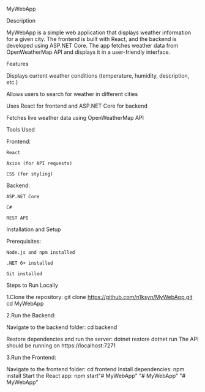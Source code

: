 MyWebApp

Description

MyWebApp is a simple web application that displays weather information for a given city. The frontend is built with React, and the backend is developed using ASP.NET Core. The app fetches weather data from OpenWeatherMap API and displays it in a user-friendly interface.

Features

Displays current weather conditions (temperature, humidity, description, etc.)

Allows users to search for weather in different cities

Uses React for frontend and ASP.NET Core for backend

Fetches live weather data using OpenWeatherMap API

Tools Used

Frontend:

    React

    Axios (for API requests)

    CSS (for styling)

Backend:

    ASP.NET Core

    C#

    REST API

Installation and Setup

Prerequisites:

    Node.js and npm installed

    .NET 6+ installed

    Git installed

Steps to Run Locally

1.Clone the repository: git clone https://github.com/n1ksyn/MyWebApp.git
cd MyWebApp

2.Run the Backend:

Navigate to the backend folder: 
    cd backend

Restore dependencies and run the server:
    dotnet restore
    dotnet run
The API should be running on https://localhost:7271

3.Run the Frontend:

Navigate to the frontend folder:
    cd frontend
Install dependencies:
    npm install
Start the React app:
    npm start"# MyWebApp" 
"# MyWebApp" 
"# MyWebApp" 

